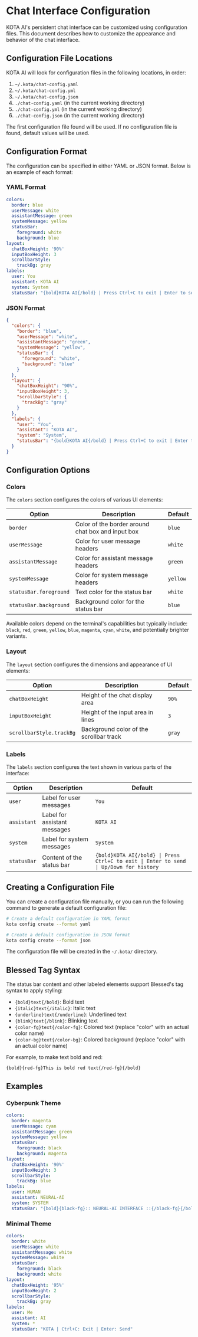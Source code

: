 # Chat Interface Configuration

KOTA AI's persistent chat interface can be customized using configuration files. This document describes how to customize the appearance and behavior of the chat interface.

## Configuration File Locations

KOTA AI will look for configuration files in the following locations, in order:

1. `~/.kota/chat-config.yaml`
2. `~/.kota/chat-config.yml`
3. `~/.kota/chat-config.json`
4. `./chat-config.yaml` (in the current working directory)
5. `./chat-config.yml` (in the current working directory)
6. `./chat-config.json` (in the current working directory)

The first configuration file found will be used. If no configuration file is found, default values will be used.

## Configuration Format

The configuration can be specified in either YAML or JSON format. Below is an example of each format:

### YAML Format

```yaml
colors:
  border: blue
  userMessage: white
  assistantMessage: green
  systemMessage: yellow
  statusBar:
    foreground: white
    background: blue
layout:
  chatBoxHeight: '90%'
  inputBoxHeight: 3
  scrollbarStyle:
    trackBg: gray
labels:
  user: You
  assistant: KOTA AI
  system: System
  statusBar: "{bold}KOTA AI{/bold} | Press Ctrl+C to exit | Enter to send | Up/Down for history"
```

### JSON Format

```json
{
  "colors": {
    "border": "blue",
    "userMessage": "white",
    "assistantMessage": "green",
    "systemMessage": "yellow",
    "statusBar": {
      "foreground": "white",
      "background": "blue"
    }
  },
  "layout": {
    "chatBoxHeight": "90%",
    "inputBoxHeight": 3,
    "scrollbarStyle": {
      "trackBg": "gray"
    }
  },
  "labels": {
    "user": "You",
    "assistant": "KOTA AI",
    "system": "System",
    "statusBar": "{bold}KOTA AI{/bold} | Press Ctrl+C to exit | Enter to send | Up/Down for history"
  }
}
```

## Configuration Options

### Colors

The `colors` section configures the colors of various UI elements:

| Option | Description | Default |
|--------|-------------|---------|
| `border` | Color of the border around chat box and input box | `blue` |
| `userMessage` | Color for user message headers | `white` |
| `assistantMessage` | Color for assistant message headers | `green` |
| `systemMessage` | Color for system message headers | `yellow` |
| `statusBar.foreground` | Text color for the status bar | `white` |
| `statusBar.background` | Background color for the status bar | `blue` |

Available colors depend on the terminal's capabilities but typically include: `black`, `red`, `green`, `yellow`, `blue`, `magenta`, `cyan`, `white`, and potentially brighter variants.

### Layout

The `layout` section configures the dimensions and appearance of UI elements:

| Option | Description | Default |
|--------|-------------|---------|
| `chatBoxHeight` | Height of the chat display area | `90%` |
| `inputBoxHeight` | Height of the input area in lines | `3` |
| `scrollbarStyle.trackBg` | Background color of the scrollbar track | `gray` |

### Labels

The `labels` section configures the text shown in various parts of the interface:

| Option | Description | Default |
|--------|-------------|---------|
| `user` | Label for user messages | `You` |
| `assistant` | Label for assistant messages | `KOTA AI` |
| `system` | Label for system messages | `System` |
| `statusBar` | Content of the status bar | `{bold}KOTA AI{/bold} \| Press Ctrl+C to exit \| Enter to send \| Up/Down for history` |

## Creating a Configuration File

You can create a configuration file manually, or you can run the following command to generate a default configuration file:

```bash
# Create a default configuration in YAML format
kota config create --format yaml

# Create a default configuration in JSON format
kota config create --format json
```

The configuration file will be created in the `~/.kota/` directory.

## Blessed Tag Syntax

The status bar content and other labeled elements support Blessed's tag syntax to apply styling:

- `{bold}text{/bold}`: Bold text
- `{italic}text{/italic}`: Italic text
- `{underline}text{/underline}`: Underlined text
- `{blink}text{/blink}`: Blinking text
- `{color-fg}text{/color-fg}`: Colored text (replace "color" with an actual color name)
- `{color-bg}text{/color-bg}`: Colored background (replace "color" with an actual color name)

For example, to make text bold and red:
```
{bold}{red-fg}This is bold red text{/red-fg}{/bold}
```

## Examples

### Cyberpunk Theme

```yaml
colors:
  border: magenta
  userMessage: cyan
  assistantMessage: green
  systemMessage: yellow
  statusBar:
    foreground: black
    background: magenta
layout:
  chatBoxHeight: '90%'
  inputBoxHeight: 3
  scrollbarStyle:
    trackBg: blue
labels:
  user: HUMAN
  assistant: NEURAL-AI
  system: SYSTEM
  statusBar: "{bold}{black-fg}:: NEURAL-AI INTERFACE ::{/black-fg}{/bold} | TERMINATE: CTRL+C | TRANSMIT: ENTER"
```

### Minimal Theme

```yaml
colors:
  border: white
  userMessage: white
  assistantMessage: white
  systemMessage: white
  statusBar:
    foreground: black
    background: white
layout:
  chatBoxHeight: '95%'
  inputBoxHeight: 2
  scrollbarStyle:
    trackBg: gray
labels:
  user: Me
  assistant: AI
  system: *
  statusBar: "KOTA | Ctrl+C: Exit | Enter: Send"
```

